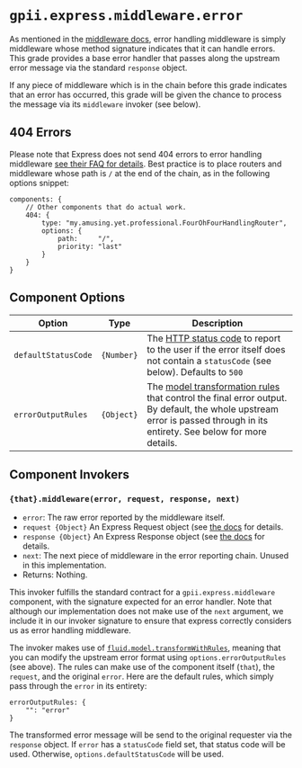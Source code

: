 # `gpii.express.middleware.error`

As mentioned in the [middleware docs](middleware.md), error handling middleware is simply middleware whose
method signature indicates that it can handle errors.  This grade provides a base error handler that passes along the
upstream error message via the standard `response` object.

If any piece of middleware which is in the chain before this grade indicates that an error has occurred, this grade will
be given the chance to process the message via its `middleware` invoker (see below).

## 404 Errors

Please note that Express does not send 404 errors to error handling middleware
[see their FAQ for details](http://expressjs.com/en/starter/faq.html).  Best practice is to place routers and middleware
whose path is `/` at the end of the chain, as in the following options snippet:

```
components: {
    // Other components that do actual work.
    404: {
        type: "my.amusing.yet.professional.FourOhFourHandlingRouter",
        options: {
            path:     "/",
            priority: "last"
        }
    }
}
```
## Component Options

| Option              | Type       | Description |
| ------------------- | ---------- | ----------- |
| `defaultStatusCode` | `{Number}` | The [HTTP status code](https://en.wikipedia.org/wiki/List_of_HTTP_status_codes) to report to the user if the error itself does not contain a `statusCode` (see below). Defaults to `500` |
| `errorOutputRules`  | `{Object}` | The [model transformation rules](http://docs.fluidproject.org/infusion/development/ModelTransformationAPI.html) that control the final error output.  By default, the whole upstream error is passed through in its entirety.  See below for more details. |

## Component Invokers

### `{that}.middleware(error, request, response, next)`

* `error`: The raw error reported by the middleware itself.
* `request {Object}` An Express Request object (see [the docs](request.md) for details.
* `response {Object}` An Express Response object (see [the docs](response.md) for details.
* `next`: The next piece of middleware in the error reporting chain. Unused in this implementation.
* Returns: Nothing.

This invoker fulfills the standard contract for a `gpii.express.middleware` component, with the signature expected for
an error handler.  Note that although our implementation does not make use of the `next` argument, we include it in our
invoker signature to ensure that express correctly considers us as error handling middleware.

The invoker makes use of [`fluid.model.transformWithRules`](http://docs.fluidproject.org/infusion/development/ModelTransformationAPI.html),
meaning that you can modify the upstream error format using `options.errorOutputRules` (see above).  The rules can make
use of the component itself (`that`), the `request`, and the original `error`.  Here are the default rules, which simply
pass through the `error` in its entirety:

```
errorOutputRules: {
    "": "error"
}
```

The transformed error message will be send to the original requester via the `response` object. If `error` has a
`statusCode` field set, that status code will be used.  Otherwise, `options.defaultStatusCode` will be used.